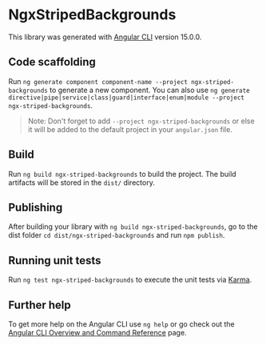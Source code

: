 # NgxStripedBackgrounds

This library was generated with [Angular CLI](https://github.com/angular/angular-cli) version 15.0.0.

## Code scaffolding

Run `ng generate component component-name --project ngx-striped-backgrounds` to generate a new component. You can also use `ng generate directive|pipe|service|class|guard|interface|enum|module --project ngx-striped-backgrounds`.
> Note: Don't forget to add `--project ngx-striped-backgrounds` or else it will be added to the default project in your `angular.json` file. 

## Build

Run `ng build ngx-striped-backgrounds` to build the project. The build artifacts will be stored in the `dist/` directory.

## Publishing

After building your library with `ng build ngx-striped-backgrounds`, go to the dist folder `cd dist/ngx-striped-backgrounds` and run `npm publish`.

## Running unit tests

Run `ng test ngx-striped-backgrounds` to execute the unit tests via [Karma](https://karma-runner.github.io).

## Further help

To get more help on the Angular CLI use `ng help` or go check out the [Angular CLI Overview and Command Reference](https://angular.io/cli) page.
